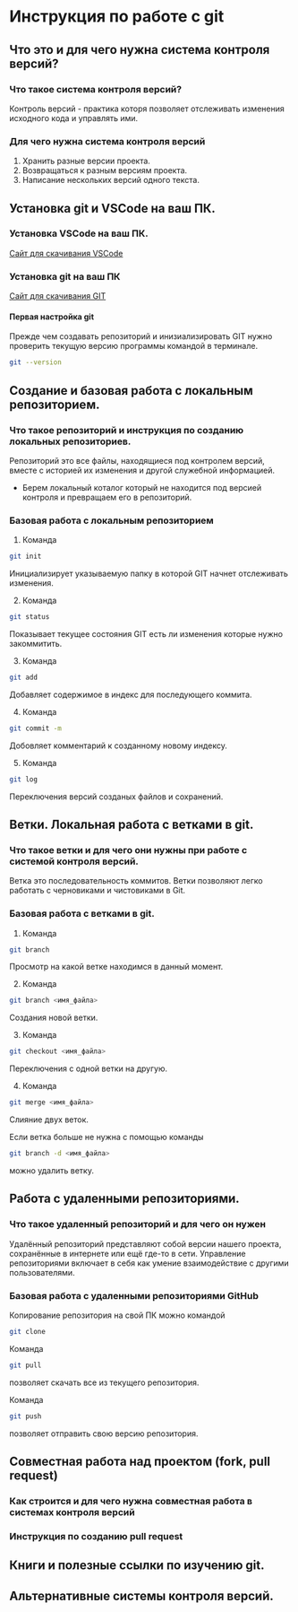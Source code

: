 # Инструкция по работе с git

## Что это и для чего нужна система контроля версий?

### Что такое система контроля версий?
Контроль версий - практика которя позволяет отслеживать изменения исходного кода и управлять ими.

### Для чего нужна система контроля версий
1. Хранить разные версии проекта.
2. Возвращаться к разным версиям проекта.
3. Написание нескольких версий одного текста.

## Установка git и VSCode на ваш ПК.

### Установка VSCode на ваш ПК.
[Сайт для скачивания VSCode](https://code.visualstudio.com/download)

### Установка git на ваш ПК
[Сайт для скачивания GIT](https://git-scm.com/downloads)

#### Первая настройка git
Прежде чем создавать репозиторий и инизиализировать GIT нужно проверить текущую версию программы командой в терминале.
```sh
git --version
```

## Создание и базовая работа с локальным репозиторием.

### Что такое репозиторий и инструкция по созданию локальных репозиториев.
Репозиторий это все файлы, находящиеся под контролем версий, вместе с историей их изменения и другой служебной информацией.
* Берем локальный коталог который не находится под версией контроля и превращаем его в репозиторий.

### Базовая работа с локальным репозиторием
1. Команда 
```sh
git init
```
Инициализирует указываемую папку в которой GIT начнет отслеживать изменения.

2. Команда 
```sh
git status
```
Показывает текущее состояния GIT есть ли изменения которые нужно закоммитить.

3. Команда 
```sh
git add
```
Добавляет содержимое в индекс для последующего коммита.

4. Команда
```sh
git commit -m
```
Добовляет комментарий к созданному новому индексу.

5. Команда
```sh
git log
```
Переключения версий созданых файлов и сохранений.

## Ветки. Локальная работа с ветками в git.

### Что такое ветки и для чего они нужны при работе с системой контроля версий.
Ветка это последовательность коммитов. Ветки позволяют легко работать с черновиками и чистовиками в Git.

### Базовая работа с ветками в git.
1. Команда
```sh 
git branch
```
Просмотр на какой ветке находимся в данный момент.

2. Команда
```sh 
git branch <имя_файла>
```
Создания новой ветки.

3. Команда
```sh
git checkout <имя_файла>
```
Переключения с одной ветки на другую.

4. Команда
```sh
git merge <имя_файла>
```
Слияние двух веток.

Если ветка больше не нужна с помощью команды
```sh
git branch -d <имя_файла>
```
можно удалить ветку.

## Работа с удаленными репозиториями.

### Что такое удаленный репозиторий и для чего он нужен
Удалённый репозиторий представляют собой версии нашего проекта, сохранённые в интернете или ещё где-то в сети.
Управление репозиториями включает в себя как умение взаимодействие с другими пользователями.

### Базовая работа с удаленными репозиториями GitHub
Копирование репозитория на свой ПК можно командой
```sh 
git clone
```
Команда 
```sh 
git pull
```
позволяет скачать все из текущего репозитория.

Команда 
```sh
git push
```
позволяет отправить свою версию репозитория.

## Совместная работа над проектом (fork, pull request)

### Как строится и для чего нужна совместная работа в системах контроля версий

### Инструкция по созданию pull request

## Книги и полезные ссылки по изучению git.

## Альтернативные системы контроля версий.
